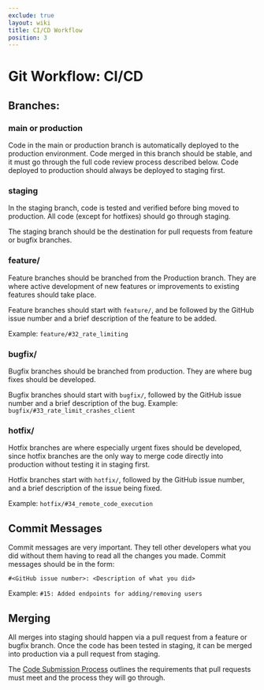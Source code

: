 ```yaml
---
exclude: true
layout: wiki
title: CI/CD Workflow
position: 3
---
```

# Git Workflow: CI/CD
## Branches:
### main or production
Code in the main or production branch is automatically deployed to the production environment. Code merged in this branch should be stable, and it must go through the full code review process described below. Code deployed to production should always be deployed to staging first.

### staging
In the staging branch, code is tested and verified before bing moved to production. All code (except for hotfixes) should go through staging.

The staging branch should be the destination for pull requests from feature or bugfix branches.

### feature/
Feature branches should be branched from the Production branch. They are where
active development of new features or improvements to existing features should take place.

Feature branches should start with `feature/`, and be followed by the GitHub issue
number and a brief description of the feature to be added. 

Example: `feature/#32_rate_limiting`

### bugfix/
Bugfix branches should be branched from production. They are where bug fixes should be developed.

Bugfix branches should start with `bugfix/`, followed by the GitHub issue number and a brief
description of the bug. Example: `bugfix/#33_rate_limit_crashes_client`

### hotfix/
Hotfix branches are where especially urgent fixes should be developed, since hotfix branches
are the only way to merge code directly into production without testing it in staging first.

Hotfix branches start with `hotfix/`, followed by the GitHub issue number, and
a brief description of the issue being fixed. 

Example: `hotfix/#34_remote_code_execution`

## Commit Messages
Commit messages are very important. They tell other developers what you did without
them having to read all the changes you made. Commit messages should be in the form:

`#<GitHub issue number>: <Description of what you did>`

Example: `#15: Added endpoints for adding/removing users`


## Merging
All merges into staging should happen via a pull request from a feature or bugfix 
branch. Once the code has been tested in staging, it can be merged into production via a 
pull request from staging. 

The [Code Submission Process](/contributing/index#:~:text=How%20To%20Contribute%20Code) 
outlines the requirements that pull requests must meet and the process they will go 
through.